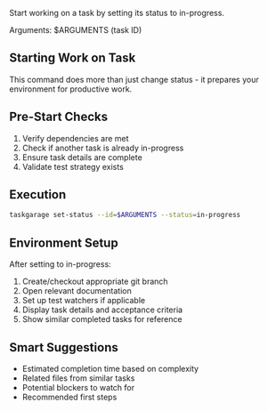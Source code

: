 Start working on a task by setting its status to in-progress.

Arguments: $ARGUMENTS (task ID)

## Starting Work on Task

This command does more than just change status - it prepares your environment for productive work.

## Pre-Start Checks

1. Verify dependencies are met
2. Check if another task is already in-progress
3. Ensure task details are complete
4. Validate test strategy exists

## Execution

```bash
taskgarage set-status --id=$ARGUMENTS --status=in-progress
```

## Environment Setup

After setting to in-progress:
1. Create/checkout appropriate git branch
2. Open relevant documentation
3. Set up test watchers if applicable
4. Display task details and acceptance criteria
5. Show similar completed tasks for reference

## Smart Suggestions

- Estimated completion time based on complexity
- Related files from similar tasks
- Potential blockers to watch for
- Recommended first steps